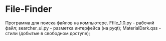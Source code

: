 # File-Finder
Программа для поиска файлов на компьютере. 
Ffile_1.0.py - рабочий файл; 
searcher_ui.py - разметка интерфейса (на pyqt); 
MaterialDark.qss - стили (добытые в свободном доступе);
